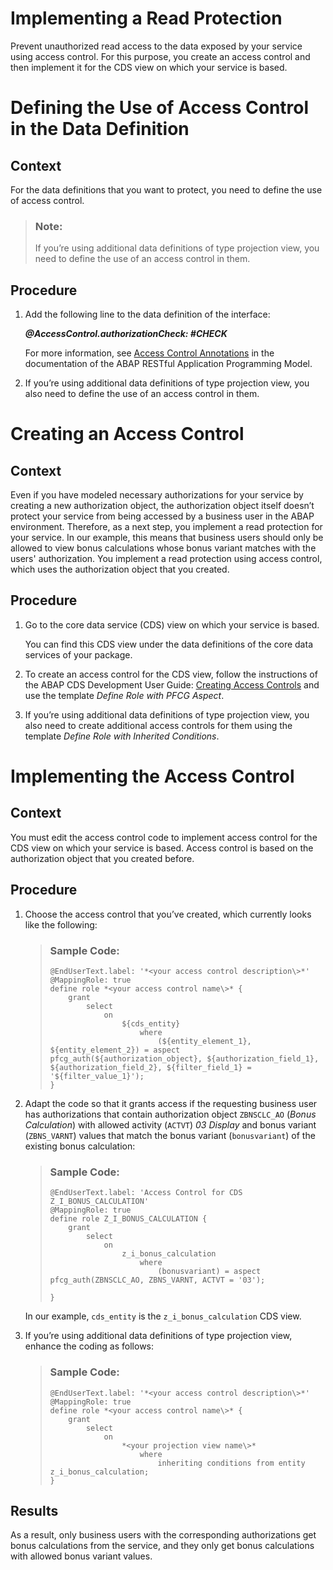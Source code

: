 <!-- loio2a5524a8e57c4888a7ebec4898272484 -->

# Implementing a Read Protection

Prevent unauthorized read access to the data exposed by your service using access control. For this purpose, you create an access control and then implement it for the CDS view on which your service is based.

 <a name="loio2a5524a8e57c4888a7ebec4898272484 task_esc_kjb_vmb__task_esc_kjb_vmb"/>

<!-- task\_esc\_kjb\_vmb -->

# Defining the Use of Access Control in the Data Definition



<a name="task_esc_kjb_vmb__context_rjk_4jb_vmb"/>

## Context

For the data definitions that you want to protect, you need to define the use of access control.

> ### Note:  
> If you’re using additional data definitions of type projection view, you need to define the use of an access control in them.



<a name="task_esc_kjb_vmb__steps_ehg_1kb_vmb"/>

## Procedure

1.  Add the following line to the data definition of the interface:

    ***@AccessControl.authorizationCheck: \#CHECK***

    For more information, see [Access Control Annotations](https://help.sap.com/viewer/923180ddb98240829d935862025004d6/Cloud/en-US/f0a2c16bf64e4edc92f393bcaab0a1c7.html) in the documentation of the ABAP RESTful Application Programming Model.

2.  If you’re using additional data definitions of type projection view, you also need to define the use of an access control in them.


 <a name="loio2a5524a8e57c4888a7ebec4898272484 task_vrg_jy4_nlb__task_vrg_jy4_nlb"/>

<!-- task\_vrg\_jy4\_nlb -->

# Creating an Access Control



<a name="task_vrg_jy4_nlb__context_dql_ly4_nlb"/>

## Context

Even if you have modeled necessary authorizations for your service by creating a new authorization object, the authorization object itself doesn’t protect your service from being accessed by a business user in the ABAP environment. Therefore, as a next step, you implement a read protection for your service. In our example, this means that business users should only be allowed to view bonus calculations whose bonus variant matches with the users' authorization. You implement a read protection using access control, which uses the authorization object that you created.



<a name="task_vrg_jy4_nlb__steps_eql_ly4_nlb"/>

## Procedure

1.  Go to the core data service \(CDS\) view on which your service is based.

    You can find this CDS view under the data definitions of the core data services of your package.

2.  To create an access control for the CDS view, follow the instructions of the ABAP CDS Development User Guide: [Creating Access Controls](https://help.sap.com/viewer/f859579898c7494dbe2449bb7f278dcc/Cloud/en-US/707332186bf41014b5040bee4e204223.html) and use the template *Define Role with PFCG Aspect*.

3.  If you’re using additional data definitions of type projection view, you also need to create additional access controls for them using the template *Define Role with Inherited Conditions*.


 <a name="loio2a5524a8e57c4888a7ebec4898272484 task_olt_ny4_nlb__task_olt_ny4_nlb"/>

<!-- task\_olt\_ny4\_nlb -->

# Implementing the Access Control



<a name="task_olt_ny4_nlb__context_tqf_vy4_nlb"/>

## Context

You must edit the access control code to implement access control for the CDS view on which your service is based. Access control is based on the authorization object that you created before.



<a name="task_olt_ny4_nlb__steps_hjn_cz4_nlb"/>

## Procedure

1.  Choose the access control that you’ve created, which currently looks like the following:

    > ### Sample Code:  
    > ```lang-abap
    > @EndUserText.label: '*<your access control description\>*'
    > @MappingRole: true
    > define role *<your access control name\>* {
    >     grant
    >         select
    >             on
    >                 ${cds_entity}
    >                     where
    >                         (${entity_element_1}, ${entity_element_2}) = aspect pfcg_auth(${authorization_object}, ${authorization_field_1}, ${authorization_field_2}, ${filter_field_1} = '${filter_value_1}');
    > }
    > ```

2.  Adapt the code so that it grants access if the requesting business user has authorizations that contain authorization object `ZBNSCLC_AO` \(*Bonus Calculation*\) with allowed activity \(`ACTVT`\) *03 Display* and bonus variant \(`ZBNS_VARNT`\) values that match the bonus variant \(`bonusvariant`\) of the existing bonus calculation:

    > ### Sample Code:  
    > ```lang-abap
    > @EndUserText.label: 'Access Control for CDS Z_I_BONUS_CALCULATION'
    > @MappingRole: true
    > define role Z_I_BONUS_CALCULATION {
    >     grant 
    >         select
    >             on
    >                 z_i_bonus_calculation
    >                     where
    >                         (bonusvariant) = aspect pfcg_auth(ZBNSCLC_AO, ZBNS_VARNT, ACTVT = '03');
    >                         
    > }
    > ```

    In our example, `cds_entity` is the `z_i_bonus_calculation` CDS view.

3.  If you’re using additional data definitions of type projection view, enhance the coding as follows:

    > ### Sample Code:  
    > ```
    > @EndUserText.label: '*<your access control description\>*'
    > @MappingRole: true
    > define role *<your access control name\>* {
    >     grant
    >         select
    >             on
    >                 *<your projection view name\>*
    >                     where
    >                         inheriting conditions from entity z_i_bonus_calculation;
    > }
    > ```




<a name="task_olt_ny4_nlb__result_pcb_3bp_nlb"/>

## Results

As a result, only business users with the corresponding authorizations get bonus calculations from the service, and they only get bonus calculations with allowed bonus variant values.

